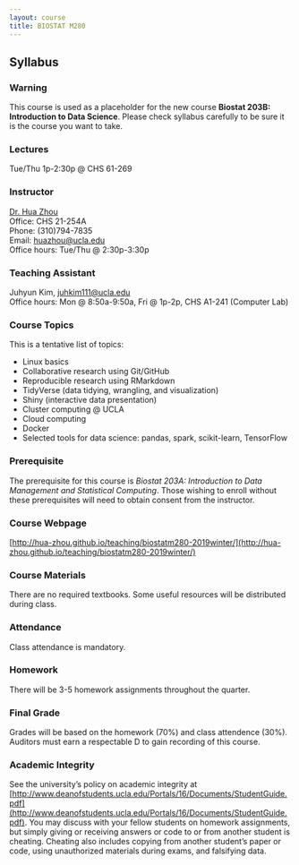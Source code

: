```yaml
---
layout: course
title: BIOSTAT M280
---
```


## Syllabus

### Warning

This course is used as a placeholder for the new course **Biostat 203B: Introduction to Data Science**. Please check syllabus carefully to be sure it is the course you want to take.

### Lectures  

Tue/Thu 1p-2:30p @ CHS 61-269   

### Instructor

[Dr. Hua Zhou](http://hua-zhou.github.io/)  
Office: CHS 21-254A  
Phone: (310)794-7835  
Email: <huazhou@ucla.edu>  
Office hours: Tue/Thu @ 2:30p-3:30p

### Teaching Assistant

Juhyun Kim, <juhkim111@ucla.edu>  
Office hours: Mon @ 8:50a-9:50a, Fri @ 1p-2p, CHS A1-241 (Computer Lab)  

### Course Topics

This is a tentative list of topics:  
* Linux basics  
* Collaborative research using Git/GitHub   
* Reproducible research using RMarkdown   
* TidyVerse (data tidying, wrangling, and visualization)  
* Shiny (interactive data presentation)  
* Cluster computing @ UCLA  
* Cloud computing  
* Docker  
* Selected tools for data science: pandas, spark, scikit-learn, TensorFlow  

### Prerequisite

The prerequisite for this course is _Biostat 203A: Introduction to Data Management and Statistical Computing_. Those wishing to enroll without these prerequisites will need to obtain consent from the instructor.  

### Course Webpage

[http://hua-zhou.github.io/teaching/biostatm280-2019winter/](http://hua-zhou.github.io/teaching/biostatm280-2019winter/)

### Course Materials

There are no required textbooks. Some useful resources will be distributed during class.

### Attendance

Class attendance is mandatory.

### Homework

There will be 3-5 homework assignments throughout the quarter.  


### Final Grade

Grades will be based on the homework (70%) and class attendence (30%). Auditors must earn a respectable D to gain recording of this course.

### Academic Integrity

See the university’s policy on academic integrity at [http://www.deanofstudents.ucla.edu/Portals/16/Documents/StudentGuide.pdf](http://www.deanofstudents.ucla.edu/Portals/16/Documents/StudentGuide.pdf). You may discuss with your fellow students on homework assignments, but simply giving or receiving answers or code to or from another student is cheating. Cheating also includes copying from another student’s paper or code, using unauthorized materials during exams, and falsifying data.

